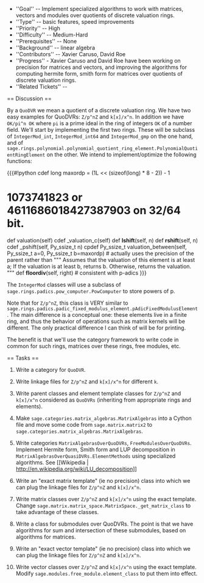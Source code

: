  * ''Goal'' -- Implement specialized algorithms to work with matrices, vectors and modules over quotients of discrete valuation rings. 
 * ''Type'' -- basic features, speed improvements
 * ''Priority'' -- High
 * ''Difficulty'' -- Medium-Hard
 * ''Prerequisites'' -- None
 * ''Background'' -- linear algebra
 * ''Contributors'' -- Xavier Caruso, David Roe
 * ''Progress'' - Xavier Caruso and David Roe have been working on precision for matrices and vectors, and improving the algorithms for computing hermite form, smith form for matrices over quotients of discrete valuation rings.
 * ''Related Tickets'' -- 

== Discussion ==

By a `QuoDVR` we mean a quotient of a discrete valuation ring.  We have two easy examples for QuoDVRs: `Z/p^nZ` and `k[x]/x^n`.  In addition we have `OK/pi^n OK` where `pi` is a prime ideal in the ring of integers `OK` of a number field.  We'll start by implementing the first two rings.  These will be subclass of `IntegerMod_int`, `IntegerMod_int64` and `IntegerMod_gmp` on the one hand, and of `sage.rings.polynomial.polynomial_quotient_ring_element.PolynomialQuotientRingElement` on the other.  We intend to implement/optimize the following functions:

{{{#!python
cdef long maxordp = (1L << (sizeof(long) * 8 - 2)) - 1
# 1073741823 or 4611686018427387903 on 32/64 bit.

def valuation(self)
cdef _valuation_c(self)
def __lshift__(self, n)
def __rshift__(self, n)
cdef _pshift(self, Py_ssize_t n)
cpdef Py_ssize_t valuation_between(self, Py_ssize_t a=0, Py_ssize_t b=maxordp) # actually uses the precision of the parent rather than 
   """
   Assumes that the valuation of this element is at least a;
   If the valuation is at least b, returns b.  Otherwise, returns the valuation.
   """
def __floordiv__(self, right) # consistent with p-adics
}}}

The `IntegerMod` classes will use a subclass of `sage.rings.padics.pow_computer.PowComputer` to store powers of p.

Note that for `Z/p^nZ`, this class is VERY similar to `sage.rings.padics.padic_fixed_modulus_element.pAdicFixedModulusElement`.  The main difference is a conceptual one: these elements live in a finite ring, and thus the behavior of operations such as matrix kernels will be different.  The only practical difference I can think of will be for printing.

The benefit is that we'll use the category framework to write code in common for such rings, matrices over these rings, free modules, etc.

== Tasks ==



 1. Write a category for `QuoDVR`.

 1. Write linkage files for `Z/p^nZ` and `k[x]/x^n` for different `k`.

 1. Write parent classes and element template classes for `Z/p^nZ` and `k[x]/x^n` considered as `QuoDVRs` (inheriting from appropriate rings and elements).

 1. Make `sage.categories.matrix_algebras.MatrixAlgebras` into a Cython file and move some code from `sage.matrix.matrix2` to `sage.categories.matrix_algebras.MatrixAlgebras`.

 1. Write categories `MatrixAlgebrasOverQuoDVRs`, `FreeModulesOverQuoDVRs`.  Implement Hermite form, Smith form and LUP decomposition in `MatrixAlgebrasOverQuasiDVRs.ElementMethods` using specialized algorithms.  See [[Wikipedia | http://en.wikipedia.org/wiki/LU_decomposition]]

 1. Write an "exact matrix template" (ie no precision) class into which we can plug the linkage files for `Z/p^nZ` and `k[x]/x^n`.

 1. Write matrix classes over `Z/p^nZ` and `k[x]/x^n` using the exact template.  Change `sage.matrix.matrix_space.MatrixSpace._get_matrix_class` to take advantage of these classes.

 1. Write a class for submodules over QuoDVRs.  The point is that we have algorithms for sum and intersection of these submodules, based on algorithms for matrices.

 1. Write an "exact vector template" (ie no precision) class into which we can plug the linkage files for `Z/p^nZ` and `k[x]/x^n`.

 1. Write vector classes over `Z/p^nZ` and `k[x]/x^n` using the exact template.  Modify `sage.modules.free_module.element_class` to put them into effect.
